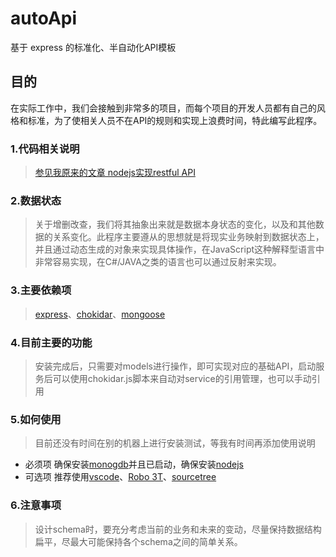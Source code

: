 # autoApi
基于 express 的标准化、半自动化API模板
## 目的
在实际工作中，我们会接触到非常多的项目，而每个项目的开发人员都有自己的风格和标准，为了使相关人员不在API的规则和实现上浪费时间，特此编写此程序。

### 1.代码相关说明
>[参见我原来的文章 nodejs实现restful API][1]
### 2.数据状态
>关于增删改查，我们将其抽象出来就是数据本身状态的变化，以及和其他数据的关系变化。此程序主要遵从的思想就是将现实业务映射到数据状态上，并且通过动态生成的对象来实现具体操作，在JavaScript这种解释型语言中非常容易实现，在C#/JAVA之类的语言也可以通过反射来实现。
### 3.主要依赖项
>[express][2]、[chokidar][3]、[mongoose][4]
### 4.目前主要的功能
>安装完成后，只需要对models进行操作，即可实现对应的基础API，启动服务后可以使用chokidar.js脚本来自动对service的引用管理，也可以手动引用
### 5.如何使用
>目前还没有时间在别的机器上进行安装测试，等我有时间再添加使用说明

 - 必须项
确保安装[monogdb][5]并且已启动，确保安装[nodejs][6]
 - 可选项
推荐使用[vscode][7]、[Robo 3T][8]、[sourcetree][9]

### 6.注意事项
>设计schema时，要充分考虑当前的业务和未来的变动，尽量保持数据结构扁平，尽最大可能保持各个schema之间的简单关系。


  [1]: https://segmentfault.com/a/1190000010433698
  [2]: https://www.npmjs.com/package/express
  [3]: https://www.npmjs.com/package/chokidar
  [4]: http://mongoosejs.com/
  [5]: https://www.mongodb.com/
  [6]: http://nodejs.cn/
  [7]: https://code.visualstudio.com/
  [8]: https://robomongo.org/
  [9]: https://www.sourcetreeapp.com/